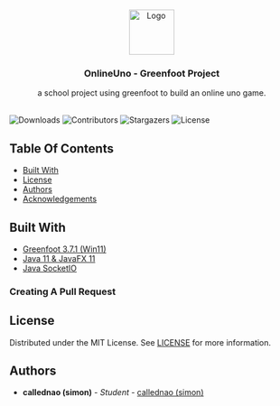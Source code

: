 <br/>
<p align="center">
  <a href="https://github.com/callednao/onlineunogreenfoot">
    <img src="https://upload.wikimedia.org/wikipedia/commons/thumb/f/f9/UNO_Logo.svg/2560px-UNO_Logo.svg.png" alt="Logo" width="80" height="80">
  </a>

  <h3 align="center">OnlineUno - Greenfoot Project</h3>

  <p align="center">
    a school project using greenfoot to build an online uno game. 
    <br/>
    <br/>
  </p>
</p>

![Downloads](https://img.shields.io/github/downloads/callednao/onlineunogreenfoot/total) ![Contributors](https://img.shields.io/github/contributors/callednao/onlineunogreenfoot?color=dark-green) ![Stargazers](https://img.shields.io/github/stars/callednao/onlineunogreenfoot?style=social) ![License](https://img.shields.io/github/license/callednao/onlineunogreenfoot) 

## Table Of Contents

* [Built With](#built-with)
* [License](#license)
* [Authors](#authors)
* [Acknowledgements](#acknowledgements)

## Built With



* [Greenfoot 3.7.1 (Win11)](https://greenfoot.org/)
* [Java 11 & JavaFX 11](https://www.oracle.com/de/java/technologies/javase/jdk11-archive-downloads.html)
* [Java SocketIO ](https://socket.io/)

### Creating A Pull Request



## License

Distributed under the MIT License. See [LICENSE](https://github.com/callednao/onlineunogreenfoot/blob/main/LICENSE.md) for more information.

## Authors

* **callednao (simon)** - *Student* - [callednao (simon)](https://github.com/callednao/)


